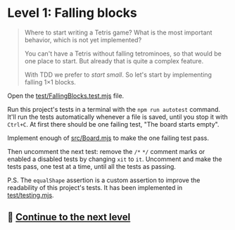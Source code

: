 # Level 1: Falling blocks

> Where to start writing a Tetris game? What is the most important behavior, which is not yet implemented?
>
> You can't have a Tetris without falling tetrominoes, so that would be one place to start. But already that is quite a
> complex feature.
>
> With TDD we prefer to _start small_. So let's start by implementing falling 1×1 blocks.

Open the [test/FallingBlocks.test.mjs](../test/FallingBlocks.test.mjs) file.

Run this project's tests in a terminal with the `npm run autotest` command. It'll run the tests automatically whenever a
file is saved, until you stop it with `Ctrl+C`. At first there should be one failing test, "The board starts empty".

Implement enough of [src/Board.mjs](../src/Board.mjs) to make the one failing test pass.

Then uncomment the next test: remove the `/*` `*/` comment marks or enabled a disabled tests by changing `xit` to `it`.
Uncomment and make the tests pass, one test at a time, until all the tests as passing.

P.S. The `equalShape` assertion is a custom assertion to improve the readability of this project's tests. It has been
implemented in [test/testing.mjs](../test/testing.mjs).

## 🚀 [Continue to the next level](level-2.md)
